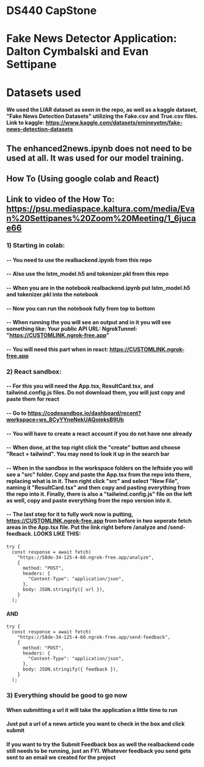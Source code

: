 # DS440 CapStone
# Fake News Detector Application: Dalton Cymbalski and Evan Settipane

# Datasets used
#### We used the LIAR dataset as seen in the repo, as well as a kaggle dataset, "Fake News Detection Datasets" utilizing the Fake.csv and True.csv files. Link to kaggle: https://www.kaggle.com/datasets/emineyetm/fake-news-detection-datasets

## The enhanced2news.ipynb does not need to be used at all. It was used for our model training.

## How To (Using google colab and React)
## Link to video of the How To: https://psu.mediaspace.kaltura.com/media/Evan%20Settipanes%20Zoom%20Meeting/1_6jucae66
### 1) Starting in colab:
#### -- You need to use the realbackend.ipynb from this repo
#### -- Also use the lstm_model.h5 and tokenizer.pkl from this repo
#### -- When you are in the notebook realbackend.ipynb put lstm_model.h5 and tokenizer.pkl into the notebook
#### -- Now you can run the notebook fully from top to bottom
#### -- When running the you will see an output and in it you will see something like: Your public API URL: NgrokTunnel: "https://CUSTOMLINK.ngrok-free.app"
#### -- You will need this part when in react: https://CUSTOMLINK.ngrok-free.app

### 2) React sandbox:
#### -- For this you will need the App.tsx, ResultCard.tsx, and tailwind.config.js files. Do not download them, you will just copy and paste them for react
#### -- Go to https://codesandbox.io/dashboard/recent?workspace=ws_8CyYYneNekUAQoieksB9Ub
#### -- You will have to create a react account if you do not have one already
#### -- When done, at the top right click the "create" button and choose "React + tailwind". You may need to look it up in the search bar
#### -- When in the sandbox in the workspace folders on the leftside you will see a "src" folder. Copy and paste the App.tsx from the repo into there, replacing what is in it. Then right click "src" and select "New File", naming it "ResultCard.tsx" and then copy and pasting everything from the repo into it. Finally, there is also a "tailwind.config.js" file on the left as well, copy and paste everything from the repo version into it.
#### -- The last step for it to fully work now is putting, https://CUSTOMLINK.ngrok-free.app from before in two seperate fetch areas in the App.tsx file. Put the link right before /analyze and /send-feedback. LOOKS LIKE THIS: 
    try {
      const response = await fetch(
        "https://58de-34-125-4-60.ngrok-free.app/analyze",
        {
          method: "POST",
          headers: {
            "Content-Type": "application/json",
          },
          body: JSON.stringify({ url }),
        }
      );
#### AND
    try {
      const response = await fetch(
        "https://58de-34-125-4-60.ngrok-free.app/send-feedback",
        {
          method: "POST",
          headers: {
            "Content-Type": "application/json",
          },
          body: JSON.stringify({ feedback }),
        }
      );

### 3) Everything should be good to go now
#### When submitting a url it will take the application a little time to run
#### Just put a url of a news article you want to check in the box and click submit
#### If you want to try the Submit Feedback box as well the realbackend code still needs to be running, just an FYI. Whatever feedback you send gets sent to an email we created for the project
